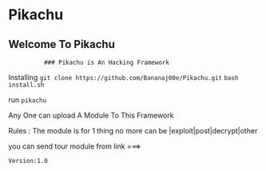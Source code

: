 # Pikachu
## Welcome To Pikachu







              ### Pikachu is An Hacking Framework
               
               
               
Installing
` git clone https://github.com/Bananaj00e/Pikachu.git `
 ` bash install.sh `


run
 `pikachu`
 
 
 

 
 
 Any One can upload A Module To This Framework 
 
Rules :
 The module is for 1 thing no more
 can be |exploit|post|decrypt|other
 
you can send tour module from link
 ===>


`Version:1.0`
